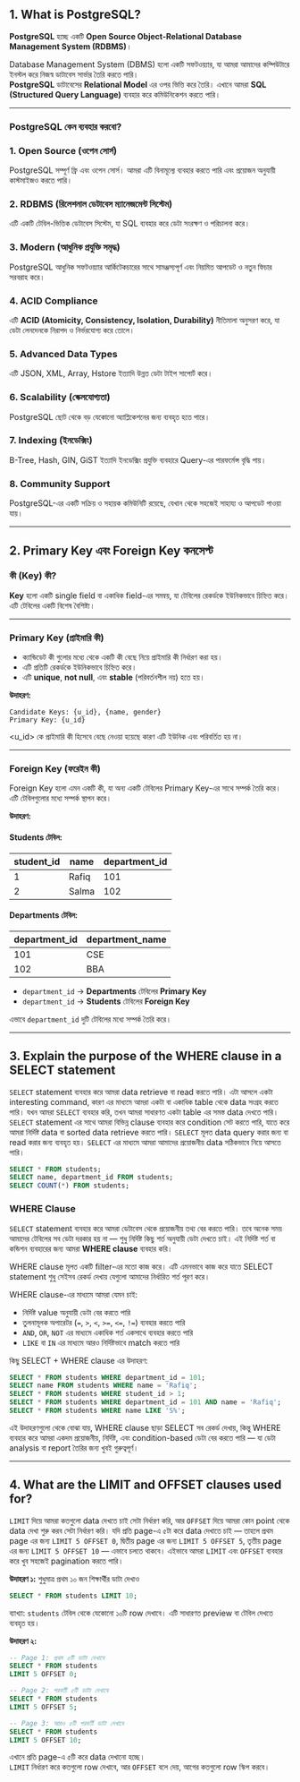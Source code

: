 
## 1. What is PostgreSQL?

**PostgreSQL** হচ্ছে একটি **Open Source Object-Relational Database Management System (RDBMS)**।

Database Management System (DBMS) হলো একটি সফটওয়্যার, যা আমরা আমাদের কম্পিউটারে ইনস্টল করে নিজস্ব ডাটাবেস সার্ভার তৈরি করতে পারি।  
**PostgreSQL** ডাটাবেসের **Relational Model** এর ওপর ভিত্তি করে তৈরি। এখানে আমরা **SQL (Structured Query Language)** ব্যবহার করে কমিউনিকেশন করতে পারি।

---

### PostgreSQL কেন ব্যবহার করবো?

### 1. Open Source (ওপেন সোর্স)
PostgreSQL সম্পূর্ণ ফ্রি এবং ওপেন সোর্স। আমরা এটি বিনামূল্যে ব্যবহার করতে পারি এবং প্রয়োজন অনুযায়ী কাস্টমাইজও করতে পারি।

### 2. RDBMS (রিলেশনাল ডেটাবেস ম্যানেজমেন্ট সিস্টেম)
এটি একটি টেবিল-ভিত্তিক ডেটাবেস সিস্টেম, যা SQL ব্যবহার করে ডেটা সংরক্ষণ ও পরিচালনা করে।

### 3. Modern (আধুনিক প্রযুক্তি সমৃদ্ধ)
PostgreSQL আধুনিক সফটওয়্যার আর্কিটেকচারের সাথে সামঞ্জস্যপূর্ণ এবং নিয়মিত আপডেট ও নতুন ফিচার সরবরাহ করে।

### 4. ACID Compliance
এটি **ACID (Atomicity, Consistency, Isolation, Durability)** নীতিমালা অনুসরণ করে, যা ডেটা লেনদেনকে নিরাপদ ও নির্ভরযোগ্য করে তোলে।

### 5. Advanced Data Types
এটি JSON, XML, Array, Hstore ইত্যাদি উন্নত ডেটা টাইপ সাপোর্ট করে।

### 6. Scalability (স্কেলযোগ্যতা)
PostgreSQL ছোট থেকে বড় যেকোনো অ্যাপ্লিকেশনের জন্য ব্যবহৃত হতে পারে।

### 7. Indexing (ইনডেক্সিং)
B-Tree, Hash, GIN, GiST ইত্যাদি ইনডেক্সিং প্রযুক্তি ব্যবহারে Query-এর পারফর্মেন্স বৃদ্ধি পায়।

### 8. Community Support
PostgreSQL-এর একটি সক্রিয় ও সহায়ক কমিউনিটি রয়েছে, যেখান থেকে সহজেই সাহায্য ও আপডেট পাওয়া যায়।

---

## 2. Primary Key এবং Foreign Key কনসেপ্ট

### কী (Key) কী?
**Key** হলো একটি single field বা একাধিক field-এর সমন্বয়, যা টেবিলের রেকর্ডকে ইউনিকভাবে চিহ্নিত করে। এটি টেবিলের একটি বিশেষ বৈশিষ্ট্য।

---

### Primary Key (প্রাইমারি কী)
- ক্যান্ডিডেট কী গুলোর মধ্যে থেকে একটি কী বেছে নিয়ে প্রাইমারি কী নির্ধারণ করা হয়।
- এটি প্রতিটি রেকর্ডকে ইউনিকভাবে চিহ্নিত করে।
- এটি **unique**, **not null**, এবং **stable** (পরিবর্তনশীল নয়) হতে হয়।

**উদাহরণ:**

```text
Candidate Keys: {u_id}, {name, gender}
Primary Key: {u_id}
```

<u_id> কে প্রাইমারি কী হিসেবে বেছে নেওয়া হয়েছে কারণ এটি ইউনিক এবং পরিবর্তিত হয় না।

---

### Foreign Key (ফরেইন কী)
Foreign Key হলো এমন একটি কী, যা অন্য একটি টেবিলের Primary Key-এর সাথে সম্পর্ক তৈরি করে। এটি টেবিলগুলোর মধ্যে সম্পর্ক স্থাপন করে।

**উদাহরণ:**

#### Students টেবিল:

| student_id | name   | department_id |
|------------|--------|----------------|
| 1          | Rafiq  | 101            |
| 2          | Salma  | 102            |

#### Departments টেবিল:

| department_id | department_name |
|---------------|------------------|
| 101           | CSE              |
| 102           | BBA              |

- `department_id` → **Departments** টেবিলের **Primary Key**
- `department_id` → **Students** টেবিলের **Foreign Key**

এভাবে `department_id` দুটি টেবিলের মধ্যে সম্পর্ক তৈরি করে।

---

## 3. Explain the purpose of the WHERE clause in a SELECT statement

`SELECT` statement ব্যবহার করে আমরা data retrieve বা read করতে পারি। এটা আসলে একটা interesting command, কারণ এর মাধ্যমে আমরা একটা বা একাধিক table থেকে data সংগ্রহ করতে পারি। যখন আমরা `SELECT` ব্যবহার করি, তখন আমরা সাধারণত একটা table এর সমস্ত data দেখতে পারি। `SELECT` statement এর সাথে আমরা বিভিন্ন clause ব্যবহার করে condition সেট করতে পারি, যাতে করে আমরা নির্দিষ্ট data বা sorted data retrieve করতে পারি। `SELECT` মূলত data query করার জন্য বা read করার জন্য ব্যবহৃত হয়। `SELECT` এর মাধ্যমে আমরা আমাদের প্রয়োজনীয় data সঠিকভাবে নিয়ে আসতে পারি।

```sql
SELECT * FROM students;
SELECT name, department_id FROM students;
SELECT COUNT(*) FROM students;
```

### WHERE Clause

`SELECT` statement ব্যবহার করে আমরা ডেটাবেস থেকে প্রয়োজনীয় তথ্য বের করতে পারি। তবে অনেক সময় আমাদের টেবিলের সব ডেটা দরকার হয় না — শুধু নির্দিষ্ট কিছু শর্ত অনুযায়ী ডেটা দেখতে চাই। এই নির্দিষ্ট শর্ত বা কন্ডিশন ব্যবহারের জন্য আমরা **WHERE clause** ব্যবহার করি।

WHERE clause মূলত একটি filter-এর মতো কাজ করে। এটি এমনভাবে কাজ করে যাতে SELECT statement শুধু সেইসব রেকর্ড দেখায় যেগুলো আমাদের নির্ধারিত শর্ত পূরণ করে।

WHERE clause-এর মাধ্যমে আমরা যেমন চাই:

- নির্দিষ্ট value অনুযায়ী ডেটা বের করতে পারি
- তুলনামূলক অপারেটর (`=`, `>`, `<`, `>=`, `<=`, `!=`) ব্যবহার করতে পারি
- `AND`, `OR`, `NOT` এর মাধ্যমে একাধিক শর্ত একসাথে ব্যবহার করতে পারি
- `LIKE` বা `IN` এর মাধ্যমে আরও নির্দিষ্টভাবে match করতে পারি

কিছু SELECT + WHERE clause এর উদাহরণ:

```sql
SELECT * FROM students WHERE department_id = 101;
SELECT name FROM students WHERE name = 'Rafiq';
SELECT * FROM students WHERE student_id > 1;
SELECT * FROM students WHERE department_id = 101 AND name = 'Rafiq';
SELECT * FROM students WHERE name LIKE 'S%';
```

এই উদাহরণগুলো থেকে বোঝা যায়, WHERE clause ছাড়া SELECT সব রেকর্ড দেখায়, কিন্তু WHERE ব্যবহার করে আমরা একদম প্রয়োজনীয়, নির্দিষ্ট, এবং condition-based ডেটা বের করতে পারি — যা ডেটা analysis বা report তৈরির জন্য খুবই গুরুত্বপূর্ণ।

---

## 4. What are the LIMIT and OFFSET clauses used for?

`LIMIT` দিয়ে আমরা কতগুলো data দেখতে চাই সেটা নির্ধারণ করি, আর `OFFSET` দিয়ে আমরা কোন point থেকে data দেখা শুরু করব সেটা নির্ধারণ করি। যদি প্রতি page-এ ৫টা করে data দেখাতে চাই — তাহলে প্রথম page এর জন্য `LIMIT 5 OFFSET 0`, দ্বিতীয় page এর জন্য `LIMIT 5 OFFSET 5`, তৃতীয় page এর জন্য `LIMIT 5 OFFSET 10` — এভাবে চলতে থাকবে। এইভাবে আমরা `LIMIT` এবং `OFFSET` ব্যবহার করে খুব সহজেই pagination করতে পারি।

**উদাহরণ ১:** শুধুমাত্র প্রথম ১০ জন শিক্ষার্থীর ডাটা দেখাও

```sql
SELECT * FROM students LIMIT 10;
```

ব্যাখ্যা: `students` টেবিল থেকে যেকোনো ১০টি row দেখাবে। এটি সাধারণত preview বা টেবিল দেখতে ব্যবহৃত হয়।

**উদাহরণ ২:**

```sql
-- Page 1: প্রথম ৫টি ডাটা দেখাবে
SELECT * FROM students
LIMIT 5 OFFSET 0;

-- Page 2: পরবর্তী ৫টি ডাটা দেখাবে
SELECT * FROM students
LIMIT 5 OFFSET 5;

-- Page 3: আরও ৫টি পরবর্তী ডাটা দেখাবে
SELECT * FROM students
LIMIT 5 OFFSET 10;
```

এখানে প্রতি page-এ ৫টি করে data দেখানো হচ্ছে।  
`LIMIT` নির্ধারণ করে কতগুলো row দেখাবে, আর `OFFSET` বলে দেয়, আগের কতগুলো row স্কিপ করবে।




